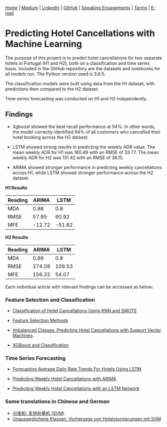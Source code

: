 [Home](https://mgcodesandstats.github.io/) |
[Medium](https://medium.com/@firstclassanalyticsmg) |
[LinkedIn](https://www.linkedin.com/in/michaeljgrogan/) |
[GitHub](https://github.com/mgcodesandstats) |
[Speaking Engagements](https://mgcodesandstats.github.io/speaking-engagements/) |
[Terms](https://mgcodesandstats.github.io/terms/) |
[E-mail](mailto:contact@michael-grogan.com)

# Predicting Hotel Cancellations with Machine Learning

The purpose of this project is to predict hotel cancellations for two separate hotels in Portugal (H1 and H2), both on a classification and time series basis. Included in the GitHub repository are the datasets and notebooks for all models run. The Python version used is 3.6.5.

The classification models were built using data from the H1 dataset, with predictions then compared to the H2 dataset.

Time series forecasting was conducted on H1 and H2 independently.

## Findings

* Xgboost showed the best recall performance at 94%. In other words, the model correctly identified 94% of all customers who cancelled their hotel booking across the H2 dataset.

* LSTM showed strong results in predicting the weekly ADR value. The mean weekly ADR for H1 was 160.49 with an RMSE of 33.77. The mean weekly ADR for H2 was 131.42 with an RMSE of 38.15.

* ARIMA showed stronger performance in predicting weekly cancellations across H1, while LSTM showed stronger performance across the H2 dataset.

**H1 Results**

| Reading      | ARIMA | LSTM |
| ----------- | ----------- | ----------- |
| MDA      | 0.86       | 0.8       |
| RMSE   | 57.95        | 60.92       |
| MFE   | -12.72        | -51.62        |


**H2 Results**

| Reading      | ARIMA | LSTM |
| ----------- | ----------- | ----------- |
| MDA      | 0.86       | 0.8       |
| RMSE   | 274.08        | 109.53        |
| MFE   | 156.33        | 54.07        |

Each individual article with relevant findings can be accessed as below:

### Feature Selection and Classification

* [Classification of Hotel Cancellations Using KNN and SMOTE](https://www.michael-grogan.com/hotel-modelling/articles/knn)

* [Feature Selection Methods](https://www.michael-grogan.com/hotel-modelling/articles/feature_selection)

* [Imbalanced Classes: Predicting Hotel Cancellations with Support Vector Machines](https://www.michael-grogan.com/hotel-modelling/articles/unbalanced_svm)

* [XGBoost and Classification](https://www.michael-grogan.com/hotel-modelling/articles/boosting)

### Time Series Forecasting

* [Forecasting Average Daily Rate Trends For Hotels Using LSTM](https://www.michael-grogan.com/hotel-modelling/articles/lstm_adr)

* [Predicting Weekly Hotel Cancellations with ARIMA](https://www.michael-grogan.com/hotel-modelling/articles/arima)

* [Predicting Weekly Hotel Cancellations with an LSTM Network](https://www.michael-grogan.com/hotel-modelling/articles/lstm_weeklycancellations)

### Some translations in Chinese and German

* [分类和: 支持向量机 (SVM)](https://www.michael-grogan.com/hotel-modelling/articles/unbalanced_svm_chinese)
* [Unausgeglichene Klassen: Vorhersage von Hotelstornierungen mit SVM](https://www.michael-grogan.com/hotel-modelling/articles/unbalanced_svm_deutsch)